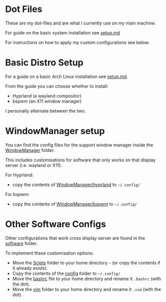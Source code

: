 # Dot Files
These are my dot-files and are what I currently use on my main machine.

For guide on the basic system installation see [setup.md](setup.md)

For instructions on how to apply my custom configurations see below.

# Basic Distro Setup
For a guide on a basic Arch Linux installation see [setup.md](setup.md).

From the guide you can choose whether to install:
- Hyprland (a wayland compositor)
- bspwm (an X11 window manager)

I personally alternate between the two. 

# WindowManager setup
You can find the config files for the support window manager inside the [WindowManager](WindowManager) folder.

This includes customisations for software that only works on that display server (i.e. wayland or X11).

For Hyprland:
- copy the contents of [WindowManager/hyprland](WindowManager/hyprland) to `~/.config/`

For bspwm:
- copy the contents of [WindowManager/bspwm](WindowManager/bspwm) to `~/.config/`

# Other Software Configs
Other configurations that work cross display server are found in the [software](software) folder.

To implement these customisation options:
- Move the [Scipts](software/Scipts) folder to your home directory `~` (or copy the contents if it already exists).
- Copy the contents of the [config](software/config) folder to `~/.config/`
- Move the [bashrc](software/bashrc) file to your home directory and rename it `.bashrc` (with the dot).
- Move the [vim](software/vim) folder to your home directory and rename it `.vim` (with the dot).
